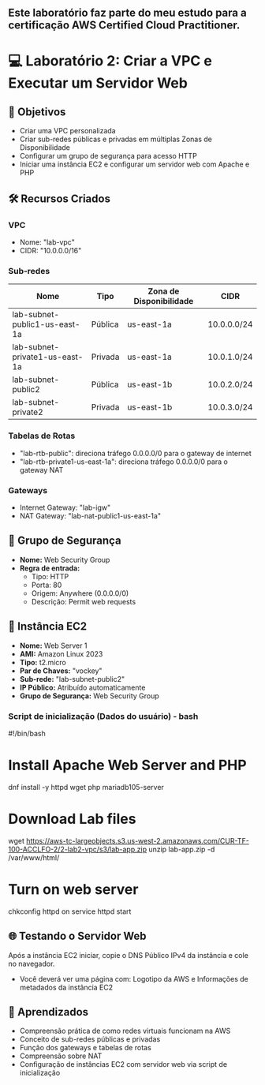 ## Este laboratório faz parte do meu estudo para a certificação **AWS Certified Cloud Practitioner**.

# 💻 Laboratório 2: Criar a VPC e Executar um Servidor Web

## 🎯 Objetivos

- Criar uma VPC personalizada
- Criar sub-redes públicas e privadas em múltiplas Zonas de Disponibilidade
- Configurar um grupo de segurança para acesso HTTP
- Iniciar uma instância EC2 e configurar um servidor web com Apache e PHP

## 🛠️ Recursos Criados

### VPC
- Nome: "lab-vpc"
- CIDR: "10.0.0.0/16"

### Sub-redes
| Nome                         | Tipo      | Zona de Disponibilidade | CIDR         |
|------------------------------|-----------|--------------------------|--------------|
| lab-subnet-public1-us-east-1a  | Pública   | us-east-1a               | 10.0.0.0/24  |
| lab-subnet-private1-us-east-1a | Privada   | us-east-1a               | 10.0.1.0/24  |
| lab-subnet-public2             | Pública   | us-east-1b               | 10.0.2.0/24  |
| lab-subnet-private2            | Privada   | us-east-1b               | 10.0.3.0/24  |

### Tabelas de Rotas
- "lab-rtb-public": direciona tráfego 0.0.0.0/0 para o gateway de internet
- "lab-rtb-private1-us-east-1a": direciona tráfego 0.0.0.0/0 para o gateway NAT

### Gateways
- Internet Gateway: "lab-igw"
- NAT Gateway: "lab-nat-public1-us-east-1a"

## 🔐 Grupo de Segurança

- **Nome:** Web Security Group  
- **Regra de entrada:**  
  - Tipo: HTTP  
  - Porta: 80  
  - Origem: Anywhere (0.0.0.0/0)  
  - Descrição: Permit web requests

## 🚀 Instância EC2

- **Nome:** Web Server 1
- **AMI:** Amazon Linux 2023
- **Tipo:** t2.micro
- **Par de Chaves:** "vockey"
- **Sub-rede:** "lab-subnet-public2"
- **IP Público:** Atribuído automaticamente
- **Grupo de Segurança:** Web Security Group

### Script de inicialização (Dados do usuário) - bash

#!/bin/bash
# Install Apache Web Server and PHP
dnf install -y httpd wget php mariadb105-server
# Download Lab files
wget https://aws-tc-largeobjects.s3.us-west-2.amazonaws.com/CUR-TF-100-ACCLFO-2/2-lab2-vpc/s3/lab-app.zip
unzip lab-app.zip -d /var/www/html/
# Turn on web server
chkconfig httpd on
service httpd start

## 🌐 Testando o Servidor Web
Após a instância EC2 iniciar, copie o DNS Público IPv4 da instância e cole no navegador.

- Você deverá ver uma página com: Logotipo da AWS e Informações de metadados da instância EC2

## 🧠 Aprendizados
- Compreensão prática de como redes virtuais funcionam na AWS
- Conceito de sub-redes públicas e privadas
- Função dos gateways e tabelas de rotas
- Compreensão sobre NAT
- Configuração de instâncias EC2 com servidor web via script de inicialização
